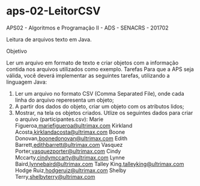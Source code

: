 # aps-02-LeitorCSV
APS02 - Algoritmos e Programação II - ADS - SENACRS - 201702

Leitura de arquivos texto em Java.

Objetivo

Ler um arquivo em formato de texto e criar objetos com a informação contida nos arquivos utilizados como
exemplo.
Tarefas
Para que a APS seja válida, você deverá implementar as seguintes tarefas, utilizando a linguagem Java:
1. Ler um arquivo no formato CSV (Comma Separated File), onde cada linha do arquivo reperesenta
um objeto;
2. A partir dos dados do objeto, criar um objeto com os atributos lidos;
3. Mostrar, na tela os objetos criados.
Utlize os seguintes dados para criar o arquivo (participantes.csv):
Marie Figueroa,mariefigueroa@ultrimax.com
Kirkland Acosta,kirklandacosta@ultrimax.com
Boone Donovan,boonedonovan@ultrimax.com
Edith Barrett,edithbarrett@ultrimax.com
Vasquez Porter,vasquezporter@ultrimax.com
Cindy Mccarty,cindymccarty@ultrimax.com
Lynne Baird,lynnebaird@ultrimax.com
Talley King,talleyking@ultrimax.com
Hodge Ruiz,hodgeruiz@ultrimax.com
Shelby Terry,shelbyterry@ultrimax.com
